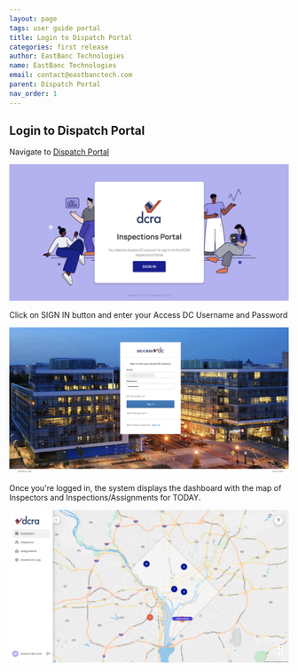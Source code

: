 ```yaml
---
layout: page
tags: user guide portal
title: Login to Dispatch Portal
categories: first release
author: EastBanc Technologies
name: EastBanc Technologies
email: contact@eastbanctech.com
parent: Dispatch Portal
nav_order: 1
---
```

<section id="login-to-dispatch-portal" markdown="1">

# Login to Dispatch Portal
Navigate to [Dispatch Portal](https://tq-city-inspector-portal-staging.azurewebsites.net/login)

![logpor -screenshot](../images/dispatch-portal/dp-login/login.png)

Click on SIGN IN button and enter your Access DC Username and Password

![logpor1 -screenshot](../images/dispatch-portal/dp-login/sign-in.png)

Once you're logged in, the system displays the dashboard with the map of Inspectors and Inspections/Assignments for TODAY.

![db1 -screenshot](../images/dispatch-portal/dp-login/dashboard.png)

</section>